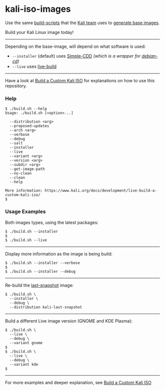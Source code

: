 # kali-iso-images

Use the same [build-scripts](https://gitlab.com/kalilinux/build-scripts) that the [Kali team](https://www.kali.org/) uses to [generate base images](https://www.kali.org/get-kali/).

Build your Kali Linux image today!

- - -

Depending on the base-image, will depend on what software is used:

- `--installer` (default) uses [Simple-CDD](https://wiki.debian.org/Simple-CDD) _(which is a wrapper for [debian-cd](https://wiki.debian.org/debian-cd))_
- `--live` uses [live-build](https://live-team.pages.debian.net/live-manual/html/live-manual/index.en.html)

- - -

Have a look at [Build a Custom Kali ISO](https://www.kali.org/docs/development/live-build-a-custom-kali-iso/) for explanations on how to use this repository.

### Help

```console
$ ./build.sh --help
Usage: ./build.sh [<option>...]

  --distribution <arg>
  --proposed-updates
  --arch <arg>
  --verbose
  --debug
  --salt
  --installer
  --live
  --variant <arg>
  --version <arg>
  --subdir <arg>
  --get-image-path
  --no-clean
  --clean
  --help

More information: https://www.kali.org/docs/development/live-build-a-custom-kali-iso/
$
```

### Usage Examples

Both images types, using the latest packages:

```console
$ ./build.sh --installer
$
$ ./build.sh --live
```

- - -

Display more information as the image is being build:

```console
$ ./build.sh --installer --verbose
$
$ ./build.sh --installer --debug
```

- - -

Re-build the [last-snapshot](https://www.kali.org/docs/general-use/kali-branches/) image:

```console
$ ./build.sh \
  --installer \
  --debug \
  --distribution kali-last-snapshot
```

- - -

Build a different Live image version (GNOME and KDE Plasma):

```console
$ ./build.sh \
  --live \
  --debug \
  --variant gnome
$
$ ./build.sh \
  --live \
  --debug \
  --variant kde
$
```

- - -

For more examples and deeper explanation, see [Build a Custom Kali ISO](https://www.kali.org/docs/development/live-build-a-custom-kali-iso/)
